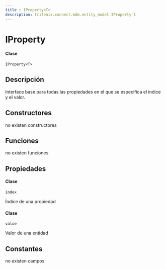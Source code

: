 ```yaml
---
title : IProperty<T>
description: trifenix.connect.mdm.entity_model.IProperty`1
---
```


# IProperty<T>

<CodeBlock slots = 'heading, code' repeat = '1' languages = 'C#' />

#### Clase
```
IProperty<T>
```

## Descripción
Interface base para todas las propiedades en el que se especifica el índice y el valor.
## Constructores

no existen constructores


## Funciones

no existen funciones

## Propiedades


<CodeBlock slots = 'heading, code' repeat = '1' languages = 'C#' />

#### Clase
```
index
```


Índice de una propiedad

<CodeBlock slots = 'heading, code' repeat = '1' languages = 'C#' />

#### Clase
```
value
```


Valor de una entidad
## Constantes
no existen campos

